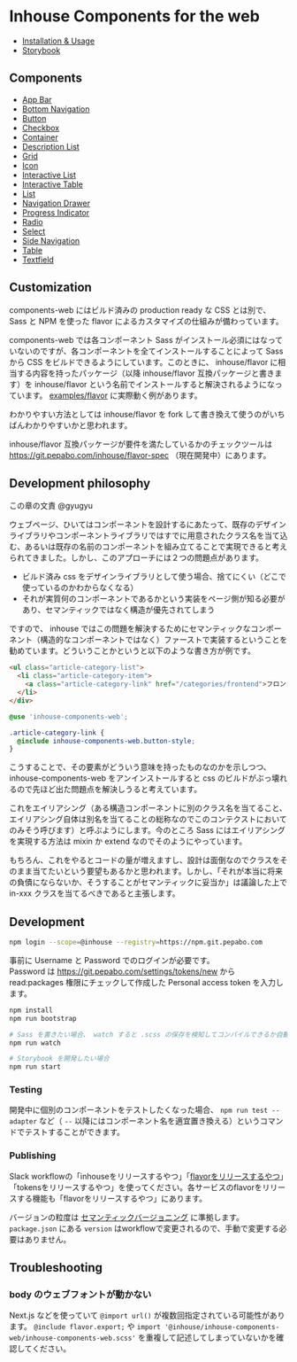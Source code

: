# Inhouse Components for the web

- [Installation & Usage](packages/inhouse-components-web/README.md)
- [Storybook](https://pages.git.pepabo.com/inhouse/components-web/)

## Components

- [App Bar](packages/app-bar)
- [Bottom Navigation](packages/bottom-navigation)
- [Button](packages/button)
- [Checkbox](packages/checkbox)
- [Container](packages/container)
- [Description List](packages/description-list)
- [Grid](packages/grid)
- [Icon](packages/icon)
- [Interactive List](packages/interactive-list)
- [Interactive Table](packages/interactive-table)
- [List](packages/list)
- [Navigation Drawer](packages/navigation-drawer)
- [Progress Indicator](packages/progress-indicator)
- [Radio](packages/radio)
- [Select](packages/select)
- [Side Navigation](packages/side-navigation)
- [Table](packages/table)
- [Textfield](packages/textfield)

## Customization

components-web にはビルド済みの production ready な CSS とは別で、 Sass と NPM を使った flavor によるカスタマイズの仕組みが備わっています。

components-web では各コンポーネント Sass がインストール必須にはなっていないのですが、各コンポーネントを全てインストールすることによって Sass から CSS をビルドできるようにしています。このときに、 inhouse/flavor に相当する内容を持ったパッケージ（以降 inhouse/flavor 互換パッケージと書きます）を inhouse/flavor という名前でインストールすると解決されるようになっています。 [examples/flavor](examples/flavor) に実際動く例があります。

わかりやすい方法としては inhouse/flavor を fork して書き換えて使うのがいちばんわかりやすいかと思われます。

inhouse/flavor 互換パッケージが要件を満たしているかのチェックツールは https://git.pepabo.com/inhouse/flavor-spec （現在開発中）にあります。

## Development philosophy

この章の文責 @gyugyu

ウェブページ、ひいてはコンポーネントを設計するにあたって、既存のデザインライブラリやコンポーネントライブラリではすでに用意されたクラス名を当て込む、あるいは既存の名前のコンポーネントを組み立てることで実現できると考えられてきました。しかし、このアプローチには２つの問題点があります。

* ビルド済み css をデザインライブラリとして使う場合、捨てにくい（どこで使っているのかわからなくなる）
* それが実質何のコンポーネントであるかという実装をページ側が知る必要があり、セマンティックではなく構造が優先されてしまう

ですので、 inhouse ではこの問題を解決するためにセマンティックなコンポーネント（構造的なコンポーネントではなく）ファーストで実装するということを勧めています。どういうことかというと以下のような書き方が例です。

```html
<ul class="article-category-list">
  <li class="article-category-item">
    <a class="article-category-link" href="/categories/frontend">フロントエンド</a>
  </li>
</div>
```

```scss
@use 'inhouse-components-web';

.article-category-link {
  @include inhouse-components-web.button-style;
}
```

こうすることで、その要素がどういう意味を持ったものなのかを示しつつ、 inhouse-components-web をアンインストールすると css のビルドがぶっ壊れるので先ほど出た問題点を解決しうると考えています。

これをエイリアシング（ある構造コンポーネントに別のクラス名を当てること、エイリアシング自体は別名を当てることの総称なのでこのコンテクストにおいてのみそう呼びます）と呼ぶようにします。今のところ Sass にはエイリアシングを実現する方法は mixin か extend なのでそのようにやっています。

もちろん、これをやるとコードの量が増えますし、設計は面倒なのでクラスをそのまま当てたいという要望もあるかと思われます。しかし、「それが本当に将来の負債にならないか、そうすることがセマンティックに妥当か」は議論した上で in-xxx クラスを当てるべきであると主張します。

## Development

```bash
npm login --scope=@inhouse --registry=https://npm.git.pepabo.com
```

事前に Username と Password でのログインが必要です。  
Password は https://git.pepabo.com/settings/tokens/new から read:packages 権限にチェックして作成した Personal access token を入力します。

```bash
npm install
npm run bootstrap

# Sass を書きたい場合、 watch すると .scss の保存を検知してコンパイルできるか自動で試してくれます
npm run watch

# Storybook を開発したい場合
npm run start
```

### Testing

開発中に個別のコンポーネントをテストしたくなった場合、 `npm run test -- adapter` など（ `--` 以降にはコンポーネント名を適宜置き換える）というコマンドでテストすることができます。

### Publishing

Slack workflowの「inhouseをリリースするやつ」「[flavorをリリースするやつ](https://git.pepabo.com/inhouse/flavor-publisher)」「tokensをリリースするやつ」を使ってください。各サービスのflavorをリリースする機能も「flavorをリリースするやつ」にあります。

バージョンの粒度は [セマンティックバージョニング](https://semver.org/lang/ja/) に準拠します。 `package.json` にある `version` はworkflowで変更されるので、手動で変更する必要はありません。

## Troubleshooting

### body のウェブフォントが動かない

Next.js などを使っていて `@import url()` が複数回指定されている可能性があります。 `@include flavor.export;` や `import '@inhouse/inhouse-components-web/inhouse-components-web.scss'` を重複して記述してしまっていないかを確認してください。
